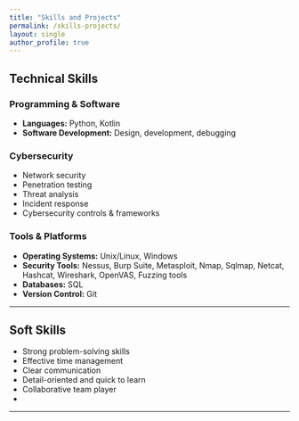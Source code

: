 ```yaml
---
title: "Skills and Projects"
permalink: /skills-projects/
layout: single
author_profile: true
---
```


##  Technical Skills

###  Programming & Software
- **Languages:** Python, Kotlin  
- **Software Development:** Design, development, debugging

###  Cybersecurity
- Network security  
- Penetration testing  
- Threat analysis  
- Incident response  
- Cybersecurity controls & frameworks

###  Tools & Platforms
- **Operating Systems:** Unix/Linux, Windows  
- **Security Tools:** Nessus, Burp Suite, Metasploit, Nmap, Sqlmap, Netcat, Hashcat, Wireshark, OpenVAS, Fuzzing tools  
- **Databases:** SQL  
- **Version Control:** Git

---

##  Soft Skills

- Strong problem-solving skills  
- Effective time management  
- Clear communication  
- Detail-oriented and quick to learn  
- Collaborative team player
- 
---
